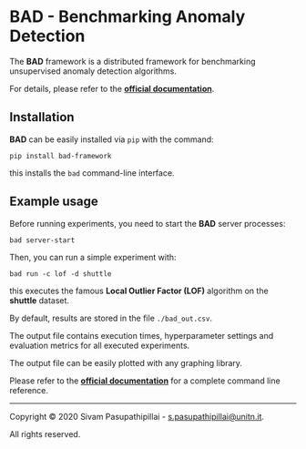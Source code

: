 # BAD - Benchmarking Anomaly Detection
The **BAD** framework is a distributed framework for benchmarking unsupervised anomaly detection algorithms.

For details, please refer to the **[official documentation](https://passiv-me.github.io/bad-framework/)**.

Installation
------------
**BAD** can be easily installed via `pip` with the command:

```
pip install bad-framework
```
this installs the `bad` command-line interface.

Example usage
-------------
Before running experiments, you need to start the **BAD** server processes:

```
bad server-start
```
Then, you can run a simple experiment with:

```
bad run -c lof -d shuttle
```
this executes the famous **Local Outlier Factor (LOF)** algorithm on the **shuttle** dataset.

By default, results are stored in the file `./bad_out.csv`.

The output file contains execution times, hyperparameter settings and evaluation metrics for all executed experiments.

The output file can be easily plotted with any graphing library.

Please refer to the **[official documentation](https://passiv-me.github.io/bad-framework/)** for a complete command line reference.

---

Copyright © 2020 Sivam Pasupathipillai - <s.pasupathipillai@unitn.it>.

All rights reserved.
